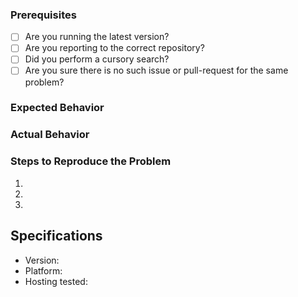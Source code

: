 <!--- Provide a general summary of your issue in the Title above -->

### Prerequisites

* [ ] Are you running the latest version?
* [ ] Are you reporting to the correct repository?
* [ ] Did you perform a cursory search?
* [ ] Are you sure there is no such issue or pull-request for the same problem?

### Expected Behavior
<!-- What you expected to happen -->

### Actual Behavior
<!-- What actually happened -->

### Steps to Reproduce the Problem

  1.
  2.
  3.

## Specifications

  - Version:
  - Platform:
  - Hosting tested:
